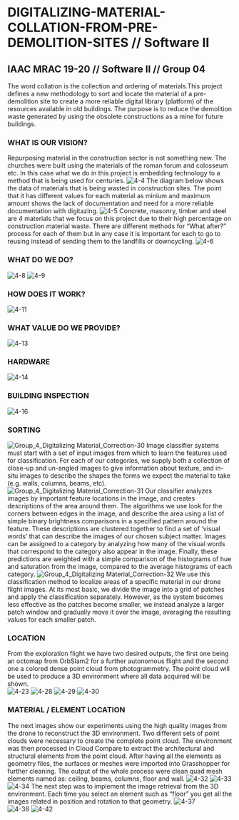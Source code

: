 # DIGITALIZING-MATERIAL-COLLATION-FROM-PRE-DEMOLITION-SITES // Software II
## IAAC MRAC 19-20 // Software II // Group 04

The word collation is the collection and ordering of materials.This project defines a new methodology to sort and locate the material of a pre-demolition site to create a more reliable digital library (platform) of the resources available in old buildings. The purpose is to reduce the demolition waste generated by using the obsolete constructions as a mine for future buildings.

### WHAT IS OUR VISION?
Repurposing material in the construction sector is not something new. The churches were built using the materials of the roman forum and colosseum etc. In this case what we do in this project is embedding technology to a method that is being used for centuries.
![4-4](https://user-images.githubusercontent.com/57528373/77206881-59d84200-6af8-11ea-9e4c-cb1e156788ab.jpg)
The diagram below shows the data of materials that is being wasted in construction sites. The point that it has different values for each material as minium and maximum amount shows the lack of documentation and need for a more reliable documentation with digitazing.
![4-5](https://user-images.githubusercontent.com/57528373/77206888-5cd33280-6af8-11ea-8f7d-df42e164bc4e.jpg)
Concrete, masonry, timber and steel are 4 materials that we focus on this project due to their high percentage on construction material waste. There are different methods for “What after?” process for each of them but in any case it is important for each to go to reusing instead of sending them to the landfills or downcycling.
![4-6](https://user-images.githubusercontent.com/57528373/77206889-5e045f80-6af8-11ea-9a5c-a426f86ef533.jpg)
### WHAT DO WE DO?
![4-8](https://user-images.githubusercontent.com/57528373/77206893-5fce2300-6af8-11ea-831c-43de630c862d.jpg)
![4-9](https://user-images.githubusercontent.com/57528373/77206898-60ff5000-6af8-11ea-868d-bc4221ccd358.jpg)
### HOW DOES IT WORK?
![4-11](https://user-images.githubusercontent.com/57528373/77206902-62307d00-6af8-11ea-9bd3-3b1b71c580df.jpg)
### WHAT VALUE DO WE PROVIDE?
![4-13](https://user-images.githubusercontent.com/57528373/77206905-63fa4080-6af8-11ea-9c41-7337138ad895.jpg)
### HARDWARE
![4-14](https://user-images.githubusercontent.com/57528373/77206911-65c40400-6af8-11ea-8701-71ec6f27e8ed.jpg)
### BUILDING INSPECTION
![4-16](https://user-images.githubusercontent.com/57528373/77206912-66f53100-6af8-11ea-84f7-2c040788414d.jpg)

### SORTING
![Group_4_Digitalizing Material_Correction-30](https://user-images.githubusercontent.com/57528373/77207331-6741fc00-6af9-11ea-8f18-e5db2ab1b952.jpg)
Image classifier systems must start with a set of input images from which to learn the features used for classification. For each of our categories, we supply both a collection of close-up and un-angled images to give information about texture, and in-situ images to describe the shapes the forms we expect the material to take (e.g. walls, columns, beams, etc).
![Group_4_Digitalizing Material_Correction-31](https://user-images.githubusercontent.com/57528373/77207339-690bbf80-6af9-11ea-87c7-0f67b6c87d9d.jpg)
Our classifier analyzes images by important feature locations in the image, and creates descriptions of the area around them. The algorithms we use look for the corners between edges in the image, and describe the area using a list of simple binary brightness comparisons in a specified pattern around the feature.
These descriptions are clustered together to find a set of ‘visual words’ that can describe the images of our chosen subject matter. Images can be assigned to a category by analyzing how many of the visual words that correspond to the category also appear in the image. 
Finally, these predictions are weighted  with a simple comparison of the histograms of hue and saturation from the image, compared to the average histograms of each category.
![Group_4_Digitalizing Material_Correction-32](https://user-images.githubusercontent.com/57528373/77207340-6ad58300-6af9-11ea-81c3-55a94b074c0f.jpg)
We use this classification method to localize areas of a specific material in our drone flight images. At its most basic, we divide the image into a grid of patches and apply the classification separately. However, as the system becomes less effective as the patches become smaller, we instead analyze a larger patch window and gradually move it over the image, averaging the resulting values for each smaller patch. 
### LOCATION
From the exploration flight we have two desired outputs, the first one being an octomap from OrbSlam2 for a further autonomous flight and the second one a colored dense point cloud from photogrammetry. The point cloud will be used to produce a 3D environment where all data acquired will be shown.  
![4-23](https://user-images.githubusercontent.com/57528373/77206924-6fe60280-6af8-11ea-8998-52f98e9b79bf.jpg)
![4-28](https://user-images.githubusercontent.com/57528373/77206930-72e0f300-6af8-11ea-9ab5-b5808e7d179a.jpg)
![4-29](https://user-images.githubusercontent.com/57528373/77206935-74aab680-6af8-11ea-98bc-ba957929a9ec.jpg)
![4-30](https://user-images.githubusercontent.com/57528373/77206939-77a5a700-6af8-11ea-866f-b95b5a307c62.jpg)
### MATERIAL / ELEMENT LOCATION
The next images show our experiments using the high quality images from the drone to reconstruct the 3D environment. Two different sets of point clouds were necessary to create the complete point cloud.  The environment was then processed in Cloud Compare to extract the architectural and structural elements from the point cloud. After having all the elements as geometry files, the surfaces or meshes were imported into Grasshopper for further cleaning. The output of the whole process were clean quad mesh elements named as: ceiling, beams, columns, floor and wall.
![4-32](https://user-images.githubusercontent.com/57528373/77206944-7aa09780-6af8-11ea-89ce-f108c6dbf0ef.jpg)
![4-33](https://user-images.githubusercontent.com/57528373/77206948-7d02f180-6af8-11ea-8aa7-20e952b29e49.jpg)
![4-34](https://user-images.githubusercontent.com/57528373/77206959-81c7a580-6af8-11ea-80b8-dac462356e35.jpg)
The next step was to implement the image retrieval from the 3D environment. Each time you select an element such as “floor” you get all the images related in position and rotation to that geometry.
![4-37](https://user-images.githubusercontent.com/57528373/77206969-85f3c300-6af8-11ea-93cb-d3dd5689cc07.jpg)  
![4-38](https://user-images.githubusercontent.com/57528373/77206975-87bd8680-6af8-11ea-929e-6b68a57f8455.jpg)
![4-42](https://user-images.githubusercontent.com/57528373/77206985-89874a00-6af8-11ea-89d0-6039f2d783bc.jpg)

